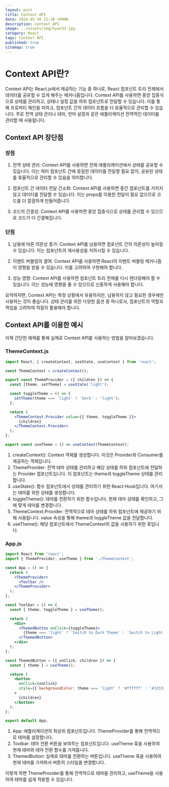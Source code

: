 ```yaml
---
layout: post
title: Context API
date: 2024-05-30 22:30 +0900
description: Context API
image: ../assets/img/hyun33.jpg
category: React
tags: Context API
published: true
sitemap: true
---
```


# Context API란?
Context API는 React.js에서 제공하는 기능 중 하나로, React 컴포넌트 트리 전체에서 데이터를 공유할 수 있게 해주는 메커니즘입니다. Context API를 사용하면 중앙 집중식으로 상태를 관리하고, 상태나 설정 값을 하위 컴포넌트로 전달할 수 있습니다. 이를 통해 프로퍼티 체인을 피하고, 컴포넌트 간의 데이터 흐름을 더 효율적으로 관리할 수 있습니다. 주로 전역 상태 관리나 테마, 언어 설정과 같은 애플리케이션 전역적인 데이터를 관리할 때 사용됩니다.


## Context API 장단점
### 장점
1. 전역 상태 관리: Context API를 사용하면 전체 애플리케이션에서 상태를 공유할 수 있습니다. 이는 여러 컴포넌트 간에 동일한 데이터를 전달할 필요 없이, 공유된 상태를 효율적으로 관리할 수 있음을 의미합니다.<br>

2. 컴포넌트 간 데이터 전달 간소화: Context API를 사용하면 중간 컴포넌트를 거치지 않고 데이터를 전달할 수 있습니다. 이는 props를 이용한 전달이 필요 없으므로 코드를 더 깔끔하게 만들어줍니다.<br>

3. 코드의 간결성: Context API를 사용하면 중앙 집중식으로 상태를 관리할 수 있으므로 코드가 더 간결해집니다.

### 단점

1. 남용에 따른 의존성 증가: Context API를 남용하면 컴포넌트 간의 의존성이 높아질 수 있습니다. 이는 컴포넌트의 재사용성을 저하시킬 수 있습니다.<br>

2. 이벤트 버블링의 결여: Context API를 사용하면 React의 이벤트 버블링 메커니즘이 영향을 받을 수 있습니다. 이를 고려하여 구현해야 합니다.<br>

3. 성능 영향: Context API를 사용하면 컴포넌트 트리 전체를 다시 렌더링해야 할 수 있습니다. 이는 성능에 영향을 줄 수 있으므로 신중하게 사용해야 합니다.

요약하자면, Context API는 특정 상황에서 유용하지만, 남용하지 않고 필요한 경우에만 사용하는 것이 좋습니다. 상태 관리를 위한 다양한 옵션 중 하나로서, 컴포넌트의 역할과 책임을 고려하여 적절히 활용해야 합니다.

## Context API를 이용한 예시
이제 간단한 예제를 통해 실제로 Context API를 사용하는 방법을 알아보겠습니다.

### ThemeContext.js

````jsx
import React, { createContext, useState, useContext } from 'react';

const ThemeContext = createContext();

export const ThemeProvider = ({ children }) => {
  const [theme, setTheme] = useState('light');

  const toggleTheme = () => {
    setTheme(theme === 'light' ? 'dark' : 'light');
  };

  return (
    <ThemeContext.Provider value={{ theme, toggleTheme }}>
      {children}
    </ThemeContext.Provider>
  );
};

export const useTheme = () => useContext(ThemeContext);
````
1. createContext(): Context 객체를 생성합니다. 이것은 Provider와 Consumer를 제공하는 객체입니다.<br>
2. ThemeProvider: 전역 테마 상태를 관리하고 해당 상태를 하위 컴포넌트에 전달하는 Provider 컴포넌트입니다. 이 컴포넌트는 theme과 toggleTheme 상태를 관리합니다.<br>
3. useState(): 함수 컴포넌트에서 상태를 관리하기 위한 React Hook입니다. 여기서는 테마를 위한 상태를 생성합니다.<br>
4. toggleTheme(): 테마를 전환하기 위한 함수입니다. 현재 테마 상태를 확인하고, 그에 맞게 테마를 변경합니다.<br>
5. ThemeContext.Provider: 전역적으로 테마 상태를 하위 컴포넌트에 제공하기 위해 사용됩니다. value 속성을 통해 theme과 toggleTheme 값을 전달합니다.
6. useTheme(): 해당 컴포넌트에서 ThemeContext의 값을 사용하기 위한 훅입니다.

### App.js

````jsx
import React from 'react';
import { ThemeProvider, useTheme } from './ThemeContext';

const App = () => {
  return (
    <ThemeProvider>
      <Toolbar />
    </ThemeProvider>
  );
};

const Toolbar = () => {
  const { theme, toggleTheme } = useTheme();

  return (
    <div>
      <ThemedButton onClick={toggleTheme}>
        {theme === 'light' ? 'Switch to Dark Theme' : 'Switch to Light Theme'}
      </ThemedButton>
    </div>
  );
};

const ThemedButton = ({ onClick, children }) => {
  const { theme } = useTheme();

  return (
    <button
      onClick={onClick}
      style={{ backgroundColor: theme === 'light' ? '#ffffff' : '#333333', color: theme === 'light' ? '#333333' : '#ffffff' }}
    >
      {children}
    </button>
  );
};

export default App;
````

1. App: 애플리케이션의 최상위 컴포넌트입니다. ThemeProvider를 통해 전역적으로 테마를 설정합니다.<br>
2. Toolbar: 테마 전환 버튼을 보여주는 컴포넌트입니다. useTheme 훅을 사용하여 현재 테마와 테마 전환 함수를 가져옵니다.<br>
3. ThemedButton: 실제로 테마를 전환하는 버튼입니다. useTheme 훅을 사용하여 현재 테마를 가져와서 버튼의 스타일을 변경합니다.<br>

이렇게 하면 ThemeProvider를 통해 전역적으로 테마를 관리하고, useTheme을 사용하여 테마를 쉽게 적용할 수 있습니다.